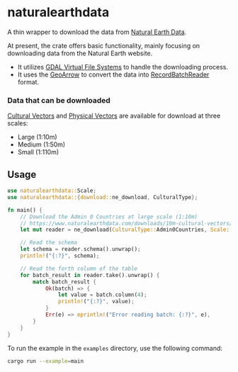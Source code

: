 # naturalearthdata

A thin wrapper to download the data from [Natural Earth Data](https://www.naturalearthdata.com/).

At present, the crate offers basic functionality, mainly focusing on downloading data from the Natural Earth website.

- It utilizes [GDAL Virtual File Systems](https://gdal.org/en/latest/user/virtual_file_systems.html) to handle the downloading process.
- It uses the [GeoArrow](https://crates.io/crates/geoarrow) to convert the data into [RecordBatchReader](https://arrow.apache.org/docs/dev/r/reference/RecordBatchReader.html) format.

### Data that can be downloaded

[Cultural Vectors](https://www.naturalearthdata.com/downloads/10m-cultural-vectors/) and [Physical Vectors](https://www.naturalearthdata.com/downloads/10m-physical-vectors/) are available for download at three scales:

- Large (1:10m)
- Medium (1:50m)
- Small (1:110m)

## Usage

```rust
use naturalearthdata::Scale;
use naturalearthdata::{download::ne_download, CulturalType};

fn main() {
    // Download the Admin 0 Countries at large scale (1:10m)
    // https://www.naturalearthdata.com/downloads/10m-cultural-vectors/
    let mut reader = ne_download(CulturalType::Admin0Countries, Scale::Large).unwrap();

    // Read the schema
    let schema = reader.schema().unwrap();
    println!("{:?}", schema);

    // Read the forth column of the table
    for batch_result in reader.take().unwrap() {
        match batch_result {
            Ok(batch) => {
                let value = batch.column(4);
                println!("{:?}", value);
            }
            Err(e) => eprintln!("Error reading batch: {:?}", e),
        }
    }
}

```

To run the example in the `examples` directory, use the following command:

```bash
cargo run --example=main
```
